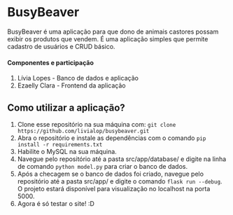 # BusyBeaver
BusyBeaver é uma aplicação para que dono de animais castores possam exibir os produtos que vendem. É uma aplicação simples que permite cadastro de usuários e CRUD básico. 

#### Componentes e participação
1. Lívia Lopes - Banco de dados e aplicação
2. Ezaelly Clara - Frontend da aplicação

## Como utilizar a aplicação?
1. Clone esse repositório na sua máquina com:
```git clone https://github.com/livialop/busybeaver.git```
2. Abra o repositório e instale as dependências com o comando ```pip install -r requirements.txt```
3. Habilite o MySQL na sua máquina.
4. Navegue pelo repositório até a pasta src/app/database/ e digite na linha de comando ```python model.py``` para criar o banco de dados.
5. Após a checagem se o banco de dados foi criado, navegue pelo repositório até a pasta src/app/ e digite o comando ```flask run --debug```. O projeto estará disponível para visualização no localhost na porta 5000.
6. Agora é só testar o site! :D